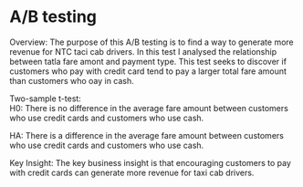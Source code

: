 # A/B testing  

Overview: The purpose of this A/B testing is to find a way to generate more revenue for NTC taci cab drivers. In this test I analysed the relationship between tatla fare amont and payment type. This test seeks to discover if customers who pay with credit card tend to pay a larger total fare amount than customers who oay in cash. 

Two-sample t-test:   
H0: There is no difference in the average fare amount between customers who use credit cards and customers who use cash.  

HA: There is a difference in the average fare amount between customers who use credit cards and customers who use cash.  

Key Insight: The key business insight is that encouraging customers to pay with credit cards can generate more revenue for taxi cab drivers.
